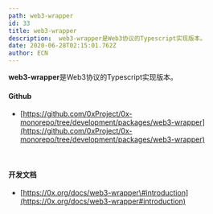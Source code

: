 ```yaml
---
path: web3-wrapper
id: 33
title: web3-wrapper
description:  web3-wrapper是Web3协议的Typescript实现版本。
date: 2020-06-28T02:15:01.762Z
author: ECN
---
```



**web3-wrapper**是Web3协议的Typescript实现版本。



#### Github

* [https://github.com/0xProject/0x-monorepo/tree/development/packages/web3-wrapper](https://github.com/0xProject/0x-monorepo/tree/development/packages/web3-wrapper)

<br/>

#### 开发文档

* [https://0x.org/docs/web3-wrapper\#introduction](https://0x.org/docs/web3-wrapper#introduction)

